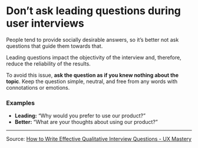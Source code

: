# Don’t ask leading questions during user interviews

People tend to provide socially desirable answers, so it’s better not ask questions that guide them towards that.

Leading questions impact the objectivity of the interview and, therefore, reduce the reliability of the results.

To avoid this issue, **ask the question as if you knew nothing about the topic**. Keep the question simple, neutral, and free from any words with connotations or emotions.

### Examples
- **Leading:** “Why would you prefer to use our product?”
- **Better:** “What are your thoughts about using our product?”

---

Source: [How to Write Effective Qualitative Interview Questions - UX Mastery](https://uxmastery.com/how-to-write-effective-qualitative-interview-questions/)

 
